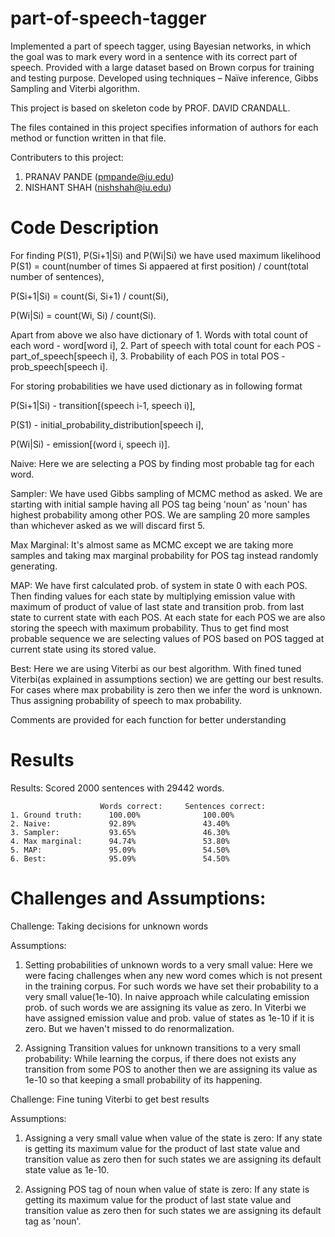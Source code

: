 # part-of-speech-tagger
Implemented a part of speech tagger, using Bayesian networks, in which the goal was to mark every word in a sentence with its correct part of speech. Provided with a large dataset based on Brown corpus for training and testing purpose. Developed using techniques – Naïve inference, Gibbs Sampling and Viterbi algorithm.

This project is based on skeleton code by PROF. DAVID CRANDALL.

The files contained in this project specifies information of authors for each method or function written in that file.

Contributers to this project:
1. PRANAV PANDE (pmpande@iu.edu)
2. NISHANT SHAH (nishshah@iu.edu)

# Code Description

For finding P(S1), P(Si+1|Si) and P(Wi|Si) we have used maximum likelihood
P(S1) = count(number of times Si appaered at first position) / count(total number of sentences), 

P(Si+1|Si) = count(Si, Si+1) / count(Si),

P(Wi|Si) = count(Wi, Si) / count(Si). 

Apart from above we also have dictionary of 1. Words with total count of each word - word[word i], 
                                            2. Part of speech with total count for each POS - part_of_speech[speech i], 
                                            3. Probability of each POS in total POS - prob_speech[speech i]. 
                                            
 For storing probabilities we have used dictionary as in following format
 
 P(Si+1|Si) - transition[(speech i-1, speech i)], 
 
 P(S1) - initial_probability_distribution[speech i], 
 
 P(Wi|Si) - emission[(word i, speech i)]. 

 Naive:
 Here we are selecting a POS by finding most probable tag for each word.

 Sampler:
 We have used Gibbs sampling of MCMC method as asked. We are starting with initial sample having all POS tag being
 'noun' as 'noun' has highest probability among other POS. We are sampling 20 more samples than whichever asked as we
 will discard first 5.

 Max Marginal:
 It's almost same as MCMC except we are taking more samples and taking max marginal probability for POS tag instead
 randomly generating.

 MAP:
 We have first calculated prob. of system in state 0 with each POS. Then finding values for each state by
 multiplying emission value with maximum of product of value of last state and transition prob. from last state to
 current state with each POS. At each state for each POS we are also storing the speech with maximum probability. Thus
 to get find most probable sequence we are selecting values of POS based on POS tagged at current state using its
 stored value.

 Best:
 Here we are using Viterbi as our best algorithm. With fined tuned Viterbi(as explained in assumptions section) we are
 getting our best results. For cases where max probability is zero then we infer the word is unknown. Thus assigning
 probability of speech to max probability.

 Comments are provided for each function for better understanding
 
# Results

  Results: Scored 2000 sentences with 29442 words.

                        Words correct:     Sentences correct:
    1. Ground truth:      100.00%              100.00%
    2. Naive:             92.89%               43.40%
    3. Sampler:           93.65%               46.30%
    4. Max marginal:      94.74%               53.80%
    5. MAP:               95.09%               54.50%
    6. Best:              95.09%               54.50%


# Challenges and Assumptions:

  Challenge: Taking decisions for unknown words
   
  Assumptions:
  1. Setting probabilities of unknown words to a very small value:
  Here we were facing challenges when any new word comes which is not present in the training corpus. For such words
  we have set their probability to a very small value(1e-10). In naive approach while calculating emission prob. of
  such words we are assigning its value as zero. In Viterbi we have assigned emission value and prob. value of
  states as 1e-10 if it is zero. But we haven't missed to do renormalization.
   
  2. Assigning Transition values for unknown transitions to a very small probability:
  While learning the corpus, if there does not exists any transition from some POS to another then we are assigning
  its value as 1e-10 so that keeping a small probability of its happening.

  Challenge: Fine tuning Viterbi to get best results
  
  Assumptions:
  1. Assigning a very small value when value of the state is zero:
  If any state is getting its maximum value for the product of last state value and transition value as zero then for
  such states we are assigning its default state value as 1e-10.
   
  2. Assigning POS tag of noun when value of state is zero:
  If any state is getting its maximum value for the product of last state value and transition value as zero then for
  such states we are assigning its default tag as 'noun'.

